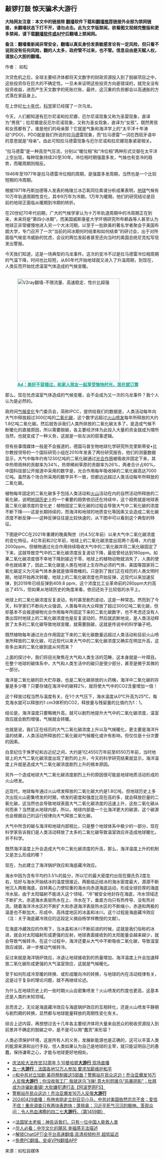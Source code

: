  <!-- 面包屑导航 --> <h2>敲锣打鼓 惊天骗术大游行</h2> <p class="notice"><b>大陆网友注意：本文中的链接除 <a href="https://github.com/bannedbook/fanqiang" >翻墙</a>软件下载和<a href="https://github.com/killgcd/justmysocks/blob/master/README.md">翻墙推荐</a>链接外全部为禁网链接，未翻墙状态下打不开，请勿点击。此为文字版禁闻，欲看图文视频完整版和更多禁闻，请下载<a href="https://github.com/bannedbook/fanqiang">翻墙软件或APP</a>后翻墙上禁闻网。</p><p>备注：翻墙看新闻非常安全，翻墙以真实身份发表敏感言论有一定风险，但只看不说则没有任何风险，翻的人太多，政府管不过来，也不管。信息自由是天赋人权，请放心大胆的翻墙。</b></p>  <div class="entry"> <p>作者： 如松</p> <p>次贷危机之后，全球主要经济体都将天文数字的财政资源投入到了脱碳项目之中，这些投资存在巨大的不确定性。一旦未来证明这些投资方向是错误的，就完全没有投资收益，进而产生天文数字的死账烂账，最终，这沉重的负担都会以高通胀的方式落在家庭身上。</p> <p>在上世纪<span class='wp_keywordlink'><a href="https://www.bannedbook.org/forum2/topic1112.html" title="北島、李陀主編： 七十年代" target="_blank">七十年代</a></span>，<span class='wp_keywordlink'><a href="https://www.bannedbook.org/forum11/topic309.html" title="禁片：“科学”的棍子" target="_blank">科学</a></span>家已经摆了一次乌龙。</p> <p>今天，人们都知道有厄尔尼诺和拉尼娜，厄尔尼诺现象又称为圣婴现象，直译为“男孩”；拉尼娜是反厄尔尼诺现象，又称为圣女现象，直译为“女孩”。既然男孩和女孩都有了，谁是他们的母亲那？它就是气象和海洋学上的“太平洋十年涛动”(PDO)，PDO就是我们所说的拉<a href="https://www.bannedbook.org/bnews/tag/%e9%a9%ac%e5%be%b7/" class="st_tag internal_tag" rel="tag" title="标签 马德 下的日志">马德</a>雷现象，而“拉马德雷”一词在西班牙语中的意思就是“母亲”。由此可知拉马德雷现象与厄尔尼诺和拉尼娜现象紧密相关。</p> <p>“拉马德雷”是一种高空气压流，分别以“暖位相”和“冷位相”两种形式交替在太平洋上空出现，每种现象持续20至30年。冷位相时期强震多发，气候也有变冷的趋势，而暖周期则相反。</p> <p>1946年至1977年是拉马德雷冷位相的周期，是强震多发周期，当然也是一个比较短期的冷周期。</p> <p>根据1971年丹斯加德等人发表的格陵兰冰芯氧同位素谱分析成果表明，<a href="https://www.bannedbook.org/bnews/tag/%e5%9c%b0%e7%90%83/" class="st_tag internal_tag" rel="tag" title="标签 地球 下的日志">地球</a>气候有10万年轨道周期性变化，其中9万年为冷期，1万年为暖期，他们的研究结论是目前的地球正面临从暖期到冷期的转折。</p> <p>在20世纪70年代初期，广大的气候学家认为十万年轨道周期中的冷周期正在到来，未来将是“第四小冰期”，而美国威斯康星大学环境研究所布赖森等人甚至认为地球正非常缓慢地进入另一个大冰河期，以至于一批欧美的著名学者聚会于美国布朗大学，专门召开了一次“当前的间冰期何时结束和如何结束”的研讨会，出于对所面临气候变冷威胁的忧虑，会议的两位发起者甚至还向当时的美国总统尼克松写信发出警报。</p> <p>今天我们知道，这是一场典型的乌龙事件。这次的变冷不过是拉马德雷冷位相周期的气温下降，时间也比较短，从80年代开始地球就又进入了升温周期，到现在，人类反而开始忧虑温室气体造成的气候变暖。</p><figure id="shenyun-figure"> <br/><a href="https://github.com/bannedbook/fanqiang/wiki/V2ray%E6%9C%BA%E5%9C%BA"><img src="https://raw.githubusercontent.com/bannedbook/fanqiang/master/v2ss/images/v2free.jpg" width="336" alt="V2ray翻墙-不限流量、高速稳定、性价比超强"></a><br/> <figcaption><strong style="cursor:pointer;text-decoration:underline;color:#00a191" onclick="window.open('https://zh-cn.shenyun.com/tickets?utm_source=bannedbook.org')">Ad：美好不容错过，和家人朋友一起享受愉快时光，现在就订票</strong></figcaption> </figure> <p>那么，现在忧虑温室气体造成的气候变暖，会不会成为又一次的乌龙事件？我个人认为是必然的。</p> <p>政府间<span class='wp_keywordlink'><a href="https://www.bannedbook.org/bnews/ssgc/20180904/993719.html" title="《魔鬼在统治着我们的世界(23)：环保主义(上)》" target="_blank">气候变化</a></span>专门委员会，简称IPCC，提供给我们的数据是，人类活动每年向大气中释放超过300亿吨的<a href="https://www.bannedbook.org/bnews/tag/%E4%BA%8C%E6%B0%A7%E5%8C%96%E7%A2%B3/" class="st_tag internal_tag" rel="tag" title="标签 二氧化碳 下的日志">二氧化碳</a>，这个数字远超过<a href="https://www.bannedbook.org/bnews/tag/%e7%81%ab%e5%b1%b1%e5%96%b7%e5%8f%91/" class="st_tag internal_tag" rel="tag" title="标签 火山喷发 下的日志">火山喷发</a>每年所释放的大约1.8亿吨二氧化碳。然后就告诉我们人类所排放的二氧化碳太多了，是造成气候不断暖化的直接原因，所以需要脱碳，各主要经济体为此投入大量的资金就成为理所当然，也就变成了一种义务，这就是一些左派的叙事逻辑。</p> <p>但有些事情媒体一般是不会报道的，德国马普生物地球化学研究所克里斯蒂安•比尔教授领导的一个国际研究小组在2010年发表了两份研究报告，他们的测量数据显示，大气中每年约有1230亿吨的二氧化碳通过<a href="https://www.bannedbook.org/bnews/tag/%E5%85%89%E5%90%88%E4%BD%9C%E7%94%A8/" class="st_tag internal_tag" rel="tag" title="标签 光合作用 下的日志">光合作用</a>被吸收并固定下来，其中热带雨林的贡献率为34%，热带稀树草原的贡献率为26%，两者合计占60%。中国科技部公开报道中采用的数字是，光合作用每年吸收掉的二氧化碳高达7000亿吨。虽然各个场合所采用的数字并不一致，但都远远超过人类活动每年所释放的二氧化碳。</p> <p>植物每年固定的二氧化碳多于包括人类活动和<a href="https://www.bannedbook.org/bnews/tag/%e7%81%ab%e5%b1%b1/" class="st_tag internal_tag" rel="tag" title="标签 火山 下的日志">火山</a>活动在内的自然活动所释放的二氧化碳，说明<a href="https://www.bannedbook.org/bnews/tag/%e5%9c%b0%e7%90%83%e5%8e%86%e5%8f%b2/" class="st_tag internal_tag" rel="tag" title="标签 地球历史 下的日志">地球历史</a>上的一个重要的趋势依旧还在持续中，这个趋势就是地球表面二氧化碳浓度的变化史：植物固定二氧化碳的过程会导致大气中二氧化碳的浓度不断下降——这是长期持续的，而海洋和地球的地质变化等因素又会造成二氧化碳浓度不断反弹——这种反弹往往是比较快速的，从下图中可以看到这个典型的特征。</p> <p>下图是IPCC在2021年重建的晚奥陶世（约4.5亿年前）以来大气中二氧化碳浓度的变化特征。4亿年前和2亿年前，地球上的二氧化碳浓度出现两个高峰，大约是2000ppm，但植物通过光合作用持续吸收大气中的二氧化碳并将二氧化碳固定了下来，这就导致空气中的二氧化碳浓度反复波动下降，最低曾经达到180ppm。如果二氧化碳浓度很不幸地下降到接近于零，地球上的植物动物就消失了，人类的使命也就结束了，因此二氧化碳是人类在地球上生存所必须的气体，美国等国家将二氧化碳定义为污染气体本身就是值得商榷的。只是到了我们正在经历的人类文明时期，地球开始再次转暖，地球上的二氧化碳浓度也开始反弹，近现代以来加速反弹，到2019年已经反弹到409.8 ppm，这个浓度比工业革命前的280ppm大约高出了45%，但如果从地球历史的角度来看，依旧还处于比较低的水平上。</p> <p>地球上的二氧化碳浓度反复波动，有时甚至剧烈波动，这是一种常态。然而到了今天，科学家们不断向大众强调，人类每年向大众释放了超过300亿吨二氧化碳，但却基本不会报道植物光合作用每年所固定下来的二氧化碳数字，也不考虑还没有人类出现时地球上的二氧化碳浓度也是反复波动的，然后就武断地说，是人类活动释放了太多的二氧化碳导致地球变暖，就需要脱碳，这就是传说中的科学骗子吧。</p> <p>既然植物每年通过光合作用固定下来的二氧化碳数量远超过人类活动和目前火山喷发所释放的二氧化碳，可近现代以来大气中的二氧化碳浓度又确实在明显升高，这些多出来的二氧化碳到底从何而来？</p> <p>上面的探讨中，我们将目光聚焦在大气和人类生活的范畴，这本身就是一叶障目。在整个地球的碳体系中，大气和人类生活中的碳只是很少部分，甚至是微乎其微的一部分。</p> <p>海洋是二氧化碳的巨大贮存器，也是二氧化碳排放的火药桶，海洋中二氧化碳的存量是多少哪？只要存储在海洋中的碳释2%，就将使大气中的CO2含量增加一倍！</p>  <p>这个释放过程当然与温度有关，在1个大气压下，海水温度从0℃升高为25℃，每克海水就可以释放约1 cm3体积的CO2，释放量与残留量的比值约为1：1。</p> <p>结论是，海洋温度只要略微升高，就可以剧烈地提升大气中的二氧化碳浓度，温室效应就会剧烈增强，气候就会转暖。</p> <p>也就是说，我们正在经历的大气二氧化碳浓度上升以及气候暖化，更主要是海洋升温的结果，人类活动所释放的二氧化碳对气候暖化或许有影响，但仅仅是十分次要的因素。</p> <p>白垩纪位于侏罗纪和古近纪之间，大约是1亿4550万年前至6550万年前，当时地球上的大气二氧化碳浓度出现了剧烈的上升，今天的科学研究结果就显示，海洋温度上升就是造成大气二氧化碳浓度剧烈上升的根本原因。</p> <p>另外一个造成地球大气二氧化碳浓度剧烈上升的原因很可能是地球地质活动形成的火山喷发。</p> <p>近现代，地球每年通过火山喷发释放的二氧化碳大约是1.8亿吨，但地球历史上多次出现火山密集喷发的时期，喷发的密度和强度比现在高的多，就会释放巨量的二氧化碳，这当然也会导致地球表面大气二氧化碳浓度的迅速上升，这些二氧化碳从何而来？当然是从地球内部，所以，地球内部是一个比海洋更大的碳源，这个碳源也会根据自己的运行规律向大气释放二氧化碳。</p> <p>大气中所含的碳与海洋和地球内部相比，只是整个地球体系中极少的一部分，现在科学家告诉我们是人类活动释放了太多的二氧化碳导致温室效应并造成地球暖化，并不科学。</p> <p>既然海洋温度上升会造成大气中二氧化碳浓度的升高，那么，海洋温度上升的机制又是怎么形成的哪？</p> <p>现在，为此建立了海洋锅炉效应和海底藏冷效应。</p>  <p>海水中因为含有平均约3.5%的盐分，所以它的最大密度约出现在摄氏负2度左右，恰好与海水开始结冰的温度很接近。两极临近结冰的海水密度最大，源源不断地沉入两极海底，自转离心力使较重的海水向赤道海底运动，形成全球巨厚的海底冷水层。由于太阳辐射不能进入这个领域，“冷”被安全地封存在海底，冷水领域还不断扩大。赤道海水表层热水在上、冷水在下，垂直方向只有热传导、没有热对流。随着海洋冷水区的不断扩大和赤道海洋表层热水区的不断缩小，赤道和两极的温差也不断加大，形成中、高纬度地区的冰盖和冰川。这个过程是海底藏冷效应（注：关于海底藏冷效应的这段定义摘自杨学祥教授的文献）。</p> <p>在海底冷藏效应的作用下，当冰盖和冰川不断前进的时候，这就是我们俗称的冰进，就会对太阳辐射形成更强的反射，地球表面接收到的太阳能量会越来越少，就会导致气候转冷。在这个过程中，海洋还要从大气中不断吸收二氧化碳，导致温室效应减弱，进一步推动气候转冷。</p> <p>反过来就是海洋锅炉效应，冰退让地球接收到的热量增加，海洋温度上升会加速释放二氧化碳形成更强的大气温室效应，这就是气候暖化。</p> <p>至于如何形成冷至暖的转换、或形成暖向冷的转换，与地球的内在活动规律有关，这是过于复杂的理论问题，就不再继续论述。</p> <p>为什么在地球历史上的一些时期火山会密集喷发？火山喷发的烈度也更高，这基本还是人类的未知领域。</p> <p>总而言之，无论是海底藏冷效应与海底锅炉效应的互相转化，还是火山喷发平静期与剧烈期的转换，显然都与地球能量释放的周期性变化有关。</p> <p>综合上述内容，再想想过去十几年各主要经济体将大量来自民众的税收资源投入到前景并不确定的脱碳之中，是不是可以用“蠢货”来形容？</p> <p>人类必须保护环境，这是所有人的义务，发展新能源也是正确的，这可以丰富人类的能源来源和出行手段，但人类如果认为自己是地球的主宰，就只能证明自己的愚蠢，保持谦卑之心，才能与地球更好地相处。</p> <!--<div id="taboola-mid-1"></div>--><ul class='op-related-articles' title='相关阅读'> <li><a href='https://www.bannedbook.org/bnews/bannedvideo/20240507/2033524.html' target='_blank'>庆法轮大法传世32周年 5‧10曼哈顿<b>大游行</b> 现场直播</a></li> <li><a href='https://www.bannedbook.org/bnews/headline/20240502/2031401.html' target='_blank'>五一<b>大游行</b>：法国各地12万人参加 要求加薪维护和平</a></li> <li><a href='https://www.bannedbook.org/bnews/bannedvideo/20240501/2031013.html' target='_blank'>🔥和中共对立加剧 美将祭制裁这5部曲？警察站在民众这边！乔治亚爆发16万人反俄<b>大游行</b>；你没收我工厂 我就送乌飞弹! 意大利怒援乌“风暴阴影”；杜拜成为诈骗新重镇! 大批嫌犯遭打击【阿波罗网FS】</a></li> <li><a href='https://www.bannedbook.org/bnews/topimagenews/20240501/2030986.html' target='_blank'>警察站在民众这边！乔治亚爆发16万人反俄<b>大游行</b></a></li> <li><a href='https://www.bannedbook.org/bnews/sohnews/20240429/2030322.html' target='_blank'>20240429直播：布林肯刚走立刻召见小马，中共对美国依然恋恋不舍；爱信不信！重庆调查只有两块表跑快；蓬佩奥：习近平死气沉沉的眼神。答观众问：令人热血沸腾的四二七<b>大游行</b>。（第1459期）</a></li> </ul> <ul class="texttj"> <li>🔥<a href="https://www.bannedbook.org/bnews/ssgc/20230219/1850782.html" target="_blank">法国犹太老板：神告诉我们，只有一位中国人能救人类</a></li> <li>🔥<a href="https://www.bannedbook.org/bnews/comments/20220220/1694796.html" target="_blank">华人必看：中华文化的飓风 幸福感无法描述</a></li> <li>🔥<a href="https://github.com/bannedbook/fanqiang/wiki/V2ray%E6%9C%BA%E5%9C%BA" target="_blank">解锁ChatGPT|全平台高速翻墙:高清视频秒开,超低延迟</a></li> <li>🔥<a href="https://github.com/bannedbook/fanqiang/wiki/%E7%A6%81%E9%97%BB%E7%BD%91%E5%AE%89%E5%8D%93%E7%BF%BB%E5%A2%99%E6%96%B0%E9%97%BBAPP" target="_blank">免费PC翻墙、安卓VPN翻墙APP</a></li> </ul><p class="src-info">来源：如松自媒体 </p> <a name='sharetosocial'></a> <div style="margin-bottom:5px;padding-bottom:5px;clear:both"> <div id="archive-pix-1" class="banner-ads"> <!-- AuctionX Display platform tag START --> <div id="27602x728x90x621x_ADSLOT1" clicktrack="%%CLICK_URL_ESC%%"></div>  <!-- AuctionX Display platform tag END --> </div> <div id="archive-pix-2" class="banner-ads"> <!-- AuctionX Display platform tag START --> <div id="27556x300x250x621x_ADSLOT1" clicktrack="%%CLICK_URL_ESC%%" style="margin:0 auto;text-align:center"></div>  <!-- AuctionX Display platform tag END --> </div> </div>  <div id="archive-pix-1" class="banner-ads"> <!-- AuctionX Display platform tag START --> <div id="27603x728x90x621x_ADSLOT1" clicktrack="%%CLICK_URL_ESC%%"></div>  <!-- AuctionX Display platform tag END --> </div> </div><!--END ENTRY--> 